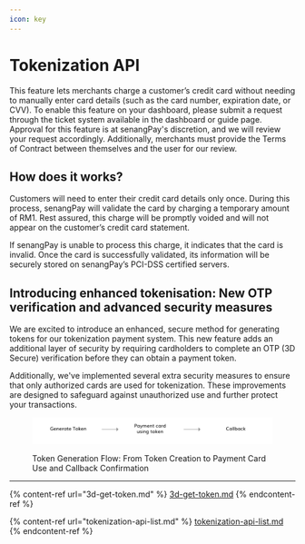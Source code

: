 ```yaml
---
icon: key
---
```


# Tokenization API

This feature lets merchants charge a customer’s credit card without needing to manually enter card details (such as the card number, expiration date, or CVV). To enable this feature on your dashboard, please submit a request through the ticket system available in the dashboard or guide page. Approval for this feature is at senangPay's discretion, and we will review your request accordingly. Additionally, merchants must provide the Terms of Contract between themselves and the user for our review.



## **How does it works?**

Customers will need to enter their credit card details only once. During this process, senangPay will validate the card by charging a temporary amount of RM1. Rest assured, this charge will be promptly voided and will not appear on the customer’s credit card statement.

If senangPay is unable to process this charge, it indicates that the card is invalid. Once the card is successfully validated, its information will be securely stored on senangPay’s PCI-DSS certified servers.



## Introducing enhanced tokenisation: New OTP verification and advanced security measures

We are excited to introduce an enhanced, secure method for generating tokens for our tokenization payment system. This new feature adds an additional layer of security by requiring cardholders to complete an OTP (3D Secure) verification before they can obtain a payment token.

Additionally, we've implemented several extra security measures to ensure that only authorized cards are used for tokenization. These improvements are designed to safeguard against unauthorized use and further protect your transactions.



<figure><img src="../../.gitbook/assets/flow-02.png" alt=""><figcaption><p>Token Generation Flow: From Token Creation to Payment Card Use and Callback Confirmation</p></figcaption></figure>



***



{% content-ref url="3d-get-token.md" %}
[3d-get-token.md](3d-get-token.md)
{% endcontent-ref %}

{% content-ref url="tokenization-api-list.md" %}
[tokenization-api-list.md](tokenization-api-list.md)
{% endcontent-ref %}


